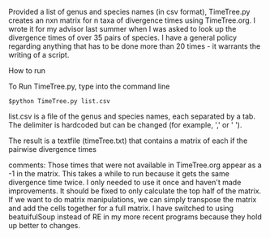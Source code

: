 Provided a list of genus and species names (in csv format), TimeTree.py creates an nxn matrix for n taxa of divergence times using TimeTree.org. I wrote it for my advisor last summer when I was asked to look up the divergence times of over 35 pairs of species. I have a general policy regarding anything that has to be done more than 20 times - it warrants the writing of a script. 



How to run

To Run TimeTree.py, type into the command line

```$python TimeTree.py list.csv```

list.csv is a file of the genus and species names, each separated by a tab.
The delimiter is hardcoded but can be changed (for example, ',' or ' ').

The result is a textfile (timeTree.txt) that contains a matrix of each if the pairwise divergence times

comments:
Those times that were not available in TimeTree.org appear as a -1 in the matrix. This takes a while to run because it gets the same divergence time twice. I only needed to use it once and haven't made improvements. It should be fixed to only calculate the top half of the matrix. If we want to do matrix manipulations, we can simply transpose the matrix and add the cells together for a full matrix. I have switched to using beatuifulSoup instead of RE in my more recent programs because they hold up better to changes. 